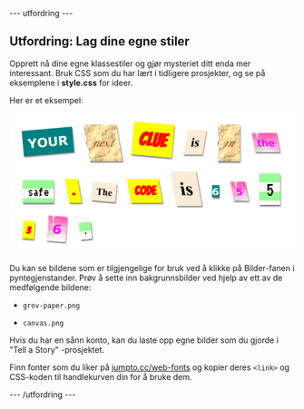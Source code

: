 \--- utfordring \---

## Utfordring: Lag dine egne stiler

Opprett nå dine egne klassestiler og gjør mysteriet ditt enda mer interessant. Bruk CSS som du har lært i tidligere prosjekter, og se på eksemplene i **style.css** for ideer.

Her er et eksempel:

![skjermbilde](images/letter-fonts-challenge3.png)

Du kan se bildene som er tilgjengelige for bruk ved å klikke på Bilder-fanen i pyntegjenstander. Prøv å sette inn bakgrunnsbilder ved hjelp av ett av de medfølgende bildene:

+ `grov-paper.png`

+ `canvas.png`

Hvis du har en sånn konto, kan du laste opp egne bilder som du gjorde i "Tell a Story" -prosjektet.

Finn fonter som du liker på <a href="http://jumpto.cc/web-fonts" target="_blank">jumpto.cc/web-fonts</a> og kopier deres `<link>` og CSS-koden til handlekurven din for å bruke dem.

\--- /utfordring \---